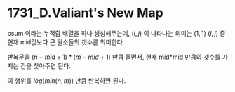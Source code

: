 # 1731_D.Valiant's New Map

psum 이라는 누적합 배열을 하나 생성해주는데, $(i,j)$ 이 나타나는 의미는 $(1,1) ~ (i,j)$ 중 현재 mid값보다 큰 원소들의 갯수를 의미한다. 

반복문을 $(n-mid+1) * ( m-mid+1)$ 만큼 돌면서, 현재 mid*mid 만큼의 갯수를 가지는 칸을 찾아주면 된다. 

이 행위를 $log(min(n,m))$  만큼 반복하면 된다.
